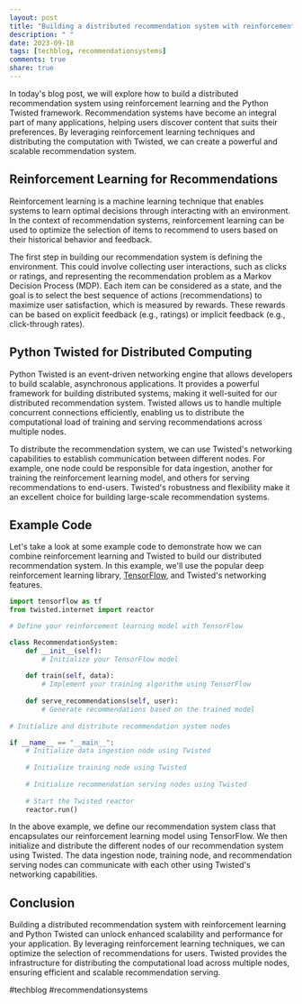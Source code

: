 ```yaml
---
layout: post
title: "Building a distributed recommendation system with reinforcement learning and Python Twisted"
description: " "
date: 2023-09-18
tags: [techblog, recommendationsystems]
comments: true
share: true
---
```


In today's blog post, we will explore how to build a distributed recommendation system using reinforcement learning and the Python Twisted framework. Recommendation systems have become an integral part of many applications, helping users discover content that suits their preferences. By leveraging reinforcement learning techniques and distributing the computation with Twisted, we can create a powerful and scalable recommendation system.

## Reinforcement Learning for Recommendations

Reinforcement learning is a machine learning technique that enables systems to learn optimal decisions through interacting with an environment. In the context of recommendation systems, reinforcement learning can be used to optimize the selection of items to recommend to users based on their historical behavior and feedback.

The first step in building our recommendation system is defining the environment. This could involve collecting user interactions, such as clicks or ratings, and representing the recommendation problem as a Markov Decision Process (MDP). Each item can be considered as a state, and the goal is to select the best sequence of actions (recommendations) to maximize user satisfaction, which is measured by rewards. These rewards can be based on explicit feedback (e.g., ratings) or implicit feedback (e.g., click-through rates).

## Python Twisted for Distributed Computing

Python Twisted is an event-driven networking engine that allows developers to build scalable, asynchronous applications. It provides a powerful framework for building distributed systems, making it well-suited for our distributed recommendation system. Twisted allows us to handle multiple concurrent connections efficiently, enabling us to distribute the computational load of training and serving recommendations across multiple nodes.

To distribute the recommendation system, we can use Twisted's networking capabilities to establish communication between different nodes. For example, one node could be responsible for data ingestion, another for training the reinforcement learning model, and others for serving recommendations to end-users. Twisted's robustness and flexibility make it an excellent choice for building large-scale recommendation systems.

## Example Code

Let's take a look at some example code to demonstrate how we can combine reinforcement learning and Twisted to build our distributed recommendation system. In this example, we'll use the popular deep reinforcement learning library, [TensorFlow](https://www.tensorflow.org/), and Twisted's networking features.

```python
import tensorflow as tf
from twisted.internet import reactor

# Define your reinforcement learning model with TensorFlow

class RecommendationSystem:
    def __init__(self):
        # Initialize your TensorFlow model
    
    def train(self, data):
        # Implement your training algorithm using TensorFlow
    
    def serve_recommendations(self, user):
        # Generate recommendations based on the trained model
    
# Initialize and distribute recommendation system nodes

if __name__ == "__main__":
    # Initialize data ingestion node using Twisted
    
    # Initialize training node using Twisted
    
    # Initialize recommendation serving nodes using Twisted
    
    # Start the Twisted reactor
    reactor.run()
```

In the above example, we define our recommendation system class that encapsulates our reinforcement learning model using TensorFlow. We then initialize and distribute the different nodes of our recommendation system using Twisted. The data ingestion node, training node, and recommendation serving nodes can communicate with each other using Twisted's networking capabilities.

## Conclusion

Building a distributed recommendation system with reinforcement learning and Python Twisted can unlock enhanced scalability and performance for your application. By leveraging reinforcement learning techniques, we can optimize the selection of recommendations for users. Twisted provides the infrastructure for distributing the computational load across multiple nodes, ensuring efficient and scalable recommendation serving.

#techblog #recommendationsystems